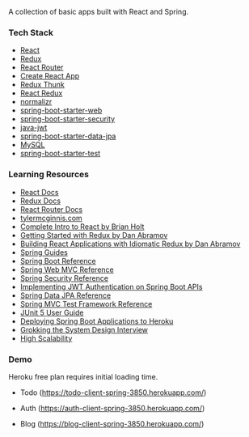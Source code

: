 A collection of basic apps built with React and Spring.

### Tech Stack

- [React](https://reactjs.org/)
- [Redux](http://redux.js.org/)
- [React Router](https://reacttraining.com/react-router/web/guides/quick-start)
- [Create React App](https://github.com/facebook/create-react-app)
- [Redux Thunk](https://github.com/gaearon/redux-thunk)
- [React Redux](https://github.com/reduxjs/react-redux)
- [normalizr](https://github.com/paularmstrong/normalizr)
- [spring-boot-starter-web](https://mvnrepository.com/artifact/org.springframework.boot/spring-boot-starter-web)
- [spring-boot-starter-security](https://mvnrepository.com/artifact/org.springframework.boot/spring-boot-starter-security)
- [java-jwt](https://mvnrepository.com/artifact/com.auth0/java-jwt)
- [spring-boot-starter-data-jpa](https://mvnrepository.com/artifact/org.springframework.boot/spring-boot-starter-data-jpa)
- [MySQL](https://www.mysql.com/)
- [spring-boot-starter-test](https://mvnrepository.com/artifact/org.springframework.boot/spring-boot-starter-test)

### Learning Resources

- [React Docs](https://reactjs.org/)
- [Redux Docs](http://redux.js.org/)
- [React Router Docs](https://reacttraining.com/react-router/web/guides/quick-start)
- [tylermcginnis.com](https://tylermcginnis.com/)
- [Complete Intro to React by Brian Holt](https://frontendmasters.com/courses/react/)
- [Getting Started with Redux by Dan Abramov](https://egghead.io/courses/getting-started-with-redux)
- [Building React Applications with Idiomatic Redux by Dan Abramov](https://egghead.io/courses/building-react-applications-with-idiomatic-redux)
- [Spring Guides](https://spring.io/guides)
- [Spring Boot Reference](https://docs.spring.io/spring-boot/docs/2.1.4.RELEASE/reference/htmlsingle/)
- [Spring Web MVC Reference](https://docs.spring.io/spring/docs/5.1.6.RELEASE/spring-framework-reference/web.html#mvc)
- [Spring Security Reference](https://docs.spring.io/spring-security/site/docs/5.2.0.BUILD-SNAPSHOT/reference/htmlsingle/)
- [Implementing JWT Authentication on Spring Boot APIs](https://auth0.com/blog/implementing-jwt-authentication-on-spring-boot/)
- [Spring Data JPA Reference](https://docs.spring.io/spring-data/jpa/docs/2.1.6.RELEASE/reference/html/)
- [Spring MVC Test Framework Reference](https://docs.spring.io/spring/docs/5.1.6.RELEASE/spring-framework-reference/testing.html#spring-mvc-test-framework)
- [JUnit 5 User Guide](https://junit.org/junit5/docs/current/user-guide/)
- [Deploying Spring Boot Applications to Heroku](https://devcenter.heroku.com/articles/deploying-spring-boot-apps-to-heroku)
- [Grokking the System Design Interview](https://www.educative.io/collection/5668639101419520/5649050225344512)
- [High Scalability](http://highscalability.com/)

### Demo

Heroku free plan requires initial loading time.

- Todo (https://todo-client-spring-3850.herokuapp.com/)

- Auth (https://auth-client-spring-3850.herokuapp.com/)

- Blog (https://blog-client-spring-3850.herokuapp.com/)
